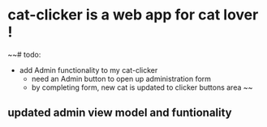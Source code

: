 # cat-clicker is a web app for cat lover !


~~# todo:
* add Admin functionality to my cat-clicker
    * need an Admin button to open up administration form
    * by completing form, new cat is updated to clicker buttons area
    ~~

## updated admin view model and funtionality
